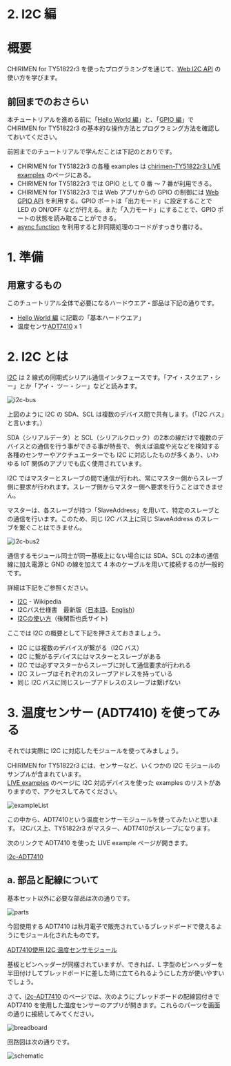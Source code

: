 # 2. I2C 編

# 概要

CHIRIMEN for TY51822r3 を使ったプログラミングを通じて、[Web I2C API](https://rawgit.com/browserobo/WebI2C/master/index.html) の使い方を学びます。

## 前回までのおさらい

本チュートリアルを進める前に「[Hello World 編](section1.md)」と、「[GPIO 編](section1.md)」で CHIRIMEN for TY51822r3 の基本的な操作方法とプログラミング方法を確認しておいてください。

前回までのチュートリアルで学んだことは下記のとおりです。

* CHIRIMEN for TY51822r3 の各種 examples は [chirimen-TY51822r3 LIVE examples](https://chirimen.org/chirimen-TY51822r3/bc/) のページにある。
* CHIRIMEN for TY51822r3 では GPIO として 0 番 ～ 7 番が利用できる。
* CHIRIMEN for TY51822r3 では Web アプリからの GPIO の制御には [Web GPIO API](http://browserobo.github.io/WebGPIO/) を利用する。GPIO ポートは「出力モード」に設定することで LED の ON/OFF などが行える。また「入力モード」にすることで、GPIO ポートの状態を読み取ることができる。
* [async function](https://developer.mozilla.org/ja/docs/Web/JavaScript/Reference/Statements/async_function) を利用すると非同期処理のコードがすっきり書ける。

# 1. 準備

## 用意するもの

このチュートリアル全体で必要になるハードウエア・部品は下記の通りです。

* [Hello World 編](section0.md) に記載の「基本ハードウエア」
* 温度センサ[ADT7410](http://akizukidenshi.com/catalog/g/gM-06675/) x 1 

# 2. I2C とは

[I2C](https://ja.wikipedia.org/wiki/I2C) は 2 線式の同期式シリアル通信インタフェースです。「アイ・スクエア・シー」とか「アイ・ ツー・シー」などと読みます。 

![i2c-bus](imgs/section2/i2c-bus.png)

上図のように I2C の SDA、SCL は複数のデバイス間で共有します。（「I2C バス」と言います。）

SDA（シリアルデータ）と SCL（シリアルクロック）の2本の線だけで複数のデバイスとの通信を行う事ができる事が特長で、
例えば温度や光などを検知する各種のセンサーやアクチュエーターでも I2C に対応したものが多くあり、いわゆる IoT 関係のアプリでも広く使用されています。

I2C ではマスターとスレーブの間で通信が行われ、常にマスター側からスレーブ側に要求が行われます。スレーブ側からマスター側へ要求を行うことはできません。

マスターは、各スレーブが持つ「SlaveAddress」を用いて、特定のスレーブとの通信を行います。このため、同じ I2C バス上に同じ SlaveAddress のスレーブを繋ぐことはできません。

![i2c-bus2](imgs/section2/i2c-bus2.png)

通信するモジュール同士が同一基板上にない場合には SDA、SCL の2本の通信線に加え電源と GND の線を加えて 4 本のケーブルを用いて接続するのが一般的です。

詳細は下記をご参照ください。

* [I2C](https://ja.wikipedia.org/wiki/I2C) - Wikipedia
* I2Cバス仕様書　最新版（[日本語](https://www.nxp.com/docs/ja/user-guide/UM10204.pdf)、[English](http://www.nxp.com/documents/user_manual/UM10204.pdf)）
* [I2Cの使い方](http://www.picfun.com/i2cframe.html)（後閑哲也氏サイト)

ここでは I2C の概要として下記を押さえておきましょう。

* I2C には複数のデバイスが繋がる（I2C バス）
* I2C に繋がるデバイスにはマスターとスレーブがある
* I2C では必ずマスターからスレーブに対して通信要求が行われる
* I2C スレーブはそれぞれのスレーブアドレスを持っている
* 同じ I2C バスに同じスレーブアドレスのスレーブは繋げない

# 3. 温度センサー (ADT7410) を使ってみる

それでは実際に I2C に対応したモジュールを使ってみましょう。

CHIRIMEN for TY51822r3 には、センサーなど、いくつかの I2C モジュールのサンプルが含まれています。  
[LIVE examples](https://chirimen.org/chirimen-TY51822r3/bc/) のページに I2C 対応デバイスを使った examples のリストがありますので、アクセスしてみてください。

![exampleList](imgs/section2/i2cexamples_list.png)

この中から、ADT7410という温度センサーモジュールを使ってみたいと思います。
I2Cバス上、TY51822r3 がマスター、ADT7410がスレーブになります。

次のリンクで ADT7410 を使った LIVE example ページが開きます。

[i2c-ADT7410](https://chirimen.org/chirimen-TY51822r3/bc/i2c/i2c-ADT7410/)

## a. 部品と配線について

基本セット以外に必要な部品は次の通りです。

![parts](imgs/section2/parts.jpg)

今回使用する ADT7410 は秋月電子で販売されているブレッドボードで使えるようにモジュール化されたものです。

[ADT7410使用 I2C 温度センサモジュール](http://akizukidenshi.com/catalog/g/gM-06675/)

基板とピンヘッダーが同梱されていますが、できれば、L 字型のピンヘッダーを半田付けしてブレッドボードに差した時に立てられるようにした方が使いやすいでしょう。

さて、[i2c-ADT7410](https://chirimen.org/chirimen-TY51822r3/bc/i2c/i2c-ADT7410/) のページでは、次のようにブレッドボードの配線図付きで ADT7410 を使用した温度センサーのアプリが開きます。これらのパーツを画面の通りに接続してみてください。

![breadboard](imgs/section2/adt7410_1.png)  

回路図は次の通りです。  

![schematic](imgs/section2/adt7410_schematic.png)

<!--## b. 接続がうまくいったか確認する

ここで、ターミナルを起動して下記コマンドを入力してみてください。

`$ i2cdetect -y -r 1`

すると、下記のような画面が表示されるはずです。

![ADT7410接続中](imgs/section2/ADT7410.png)

`48`という表示が見えます。これは16進数表示ですので`0x48`という意味です。

`i2cdetect`コマンドでは I2C バスに接続されている SlaveAddress を確認することができます。

`0x48`は、ADT7410 の SlaveAddress と思われるものですが、念のためデータシートも確認してみましょう。

> [ADT7410のデータシート](http://www.analog.com/media/en/technical-documentation/data-sheets/ADT7410.pdf)

データシートのP.17に「SERIAL BUS ADDRESS」の項があり、ここに SlaveAddress の記載があります。

ADT7410は`0x48`がデフォルトの SlaveAddress で、A0,A1ピンの HIGH/LOW により SlaveAddeess の下位2bitを変更できることがわかります。

![I2C Bus Address Options](imgs/section2/I2CBusAddressOptions.png)
(ADT7410 Data Sheetより抜粋)

試しに、一度 Raspi3 の3.3Vに接続している線を抜いて、もう一度 `i2cdetect -y -r 1` を実行してみてください。

![ADT7410の電源OFF](imgs/section2/ADT7410OFF.png)

`0x48` が見つからなくなりました。

これで、ADT7410のSlaveAddressが`0x48`となっていることが確認できました。

再度、先ほど外した3.3Vの線を戻してADT7410に電源を供給しておいてください。

## c. exampleを実行してみる

配線と SlaveAddress が確認できましたので、さっそく動かしてみましょう。

ADT7410 のためのサンプルコードは先ほどの配線図と同じフォルダに格納されています。

`/home/pi/Desktop/bc/i2c/i2c-ADT7410/index.html`

ダブルクリックすると、ブラウザが起動し下記のような画面になります。

![browser](imgs/section2/browser.png)

画面の回路図の下の数値が温度（摂氏）になります。

ADT7410センサに触ると、ゆっくりと温度が上がるはずです。

ADT7410 は I2C という通信方式でセンサーデータを送出するモジュールです。

この情報を Web I2C API 経由でWebアプリが読み取り、画面に情報を表示しているわけです。

# 4.温度センサー(ADT7410)exampleのコードを読んでみる

それでは、コードを見てみましょう。

`/home/pi/Desktop/bc/i2c/i2c-ADT7410/` 配下の `index.html`、`main.js` をみてみます。

## d-1. index.html

下記が index.html の中から主要な部分を抜き出したコードです。

index.html
```html
  : 
  <script src="../../polyfill/polyfill.js"></script>
  <script src="../../drivers/i2c-ADT7410.js"></script>
  <script src="./main.js"></script>
  :
  <body>
    :
    <p id="head">TEST</p>
    :
  </body>
```

まず最初に読み込んでいるのが `polyfill.js`。Web GPIO API の時に出てきた `https://chirimen.org/chirimen-raspi3/bc/polyfill/polyfill.js` と同じ Web GPIO API と Web I2C API の Polyfill です。

次に読み込んでいるのが、`i2c-ADT7410.js`。このファイルは、Web I2C API を使って ADT7410 との通信を行うためのドライバーとなるライブラリです。

最後に読み込んでいる `main.js` が、ドライバーライブラリを使ってこのアプリケーションの動作を記述している部分です。

## d-2. main.js

次に、`main.js` を見てみましょう。

main.js
```javascript
window.onload = async function mainFunction() {
  var head = document.querySelector("#ADT7410value");
  var i2cAccess = await navigator.requestI2CAccess(); // i2cAccessを非同期で取得
  var port = i2cAccess.ports.get(1); // I2C I/Fの1番ポートを取得
  var adt7410 = new ADT7410(port, 0x48); // 取得したポートの0x48アドレスをADT7410ドライバで受信する
  var value;
  await adt7410.init();
  for (;;) {
    // 無限ループ
    value = await adt7410.read();
    head.innerHTML = value ? `${value} degree` : "Measurement failure";
    await sleep(1000);
  }
};
```

ここで温度センサーの情報を定期的に取得し、画面に出力する処理が行われています。
少し詳し解説してみます。

### await navigator.requestI2CAccess()

Web I2C APIを利用するための `I2CAccess` インタフェースを取得するための最初の API 呼び出しです。この関数も非同期処理の関数で、
処理完了を待機し、その結果正しくインタフェースが取得されたら `i2cAccess` オブジェクトに保持されます。

### i2cAccess.ports.get()

`I2CAccess.ports` は、利用可能な I2C ポートの一覧です。

```javascript
  var port = i2cAccess.ports.get(1);
```

CHIRIMEN Raspi3 で利用可能なI2Cポート番号は`1`番だけです。
ここでは、ポート番号に`1` を指定して、`port` オブジェクトを取得しています。

### var adt7410 = new ADT7410(port,0x48)

ここで ADT7410 用のドライバーライブラリのインスタンス生成を行なっています。

### await adt7410.init()

ADT7410 用のドライバーライブラリのインスタンス (adt7410) が持つ非同期処理の関数 `init()` は、その内部でインスタンス生成時に指定した `port` オブジェクトと `slaveAddress(0x48)` を用いて `I2CPort.open()` を行なっています。

`I2CPort.open()` が成功すると、`I2CSlaveDevice` という I2C ポートへデータ書き込みや読み込みなどを行うインタフェースが返されます。
`I2CSlaveDevice` インタフェースは、ライブラリ内に保存され、その後の処理でこのインターフェースを使って I2C デバイスである adt7410 との通信が可能になります。

### await adt7410.read()

ADT7410 の仕様に基づくデータ読み出し処理をここで実施しています。

内部では、`I2CSlaveDevice.read8()` というAPIを2回呼び出すことで、温度データの [MSB](https://ja.wikipedia.org/wiki/最上位ビット), [LSB](https://ja.wikipedia.org/wiki/最下位ビット) を 8bit ずつ読み出し、両方の読み出しが終わった時点で MSB と LSB を合成、16bitデータとしたのちに、温度データに変換して返却しています。

### Web I2C APIに着目して流れをまとめると

ADT7410 ドライバーライブラリの内部の処理をまとめると以下のようなことが行われています。
1. await navigator.requestI2CAccess() で I2CAccess インタフェースを取得
2. i2cAccess.ports.get(1) で、1番ポートの `port` オブジェクトを取得
3. await port.open(0x48) で、SlaveAddress 0x48 番の I2CSlaveDevice インタフェースを取得
4. i2cSlave.read8() で 温度データ を読み込み (ADT7410 の場合、常に2回セット)

となります。

この流れは、ADT7410 以外の他のI2Cデバイスでも基本的に同様になります。

I2Cデバイスにより変わるのは、`port.open()`に指定する SlaveAddress と、[4.の実際の処理](#4温度センサーadt7410の値をドライバーを使わずに読むコードを書いてみる) になります。

CHIRIMEN Raspi3の example として用意されているサンプルコードとドライバーが提供されている I2C デバイスは下記リストの通りですが、下記リストに無い I2Cデバイスでも、上記流れを押さえておけば対応するコードを書くのはそれほど難しくありません。

新たなI2Cデバイスへの対応方法については、下記記事も参考にしてください。

(CHIRIMEN Raspi3 ではなく、CHIRIMEN ボード向けの記事ですが、Web I2C API への対応観点では同じ方法論で対応が可能です)

[CHIRIMENでI2Cデバイスを使ってみる](https://qiita.com/tadfmac/items/04257bfe982ba0f050bb)

# 4.温度センサー(ADT7410)の値をドライバーを使わずに読むコードを書いてみる

それでは、ADT7410 ドライバー内部での処理の流れがだいたいわかったところで、ドライバーを使わずに自力で値を読み込むコードを一応書いてみましょう。

example と同じコードを書いても面白くないので、今回は`i2c-ADT7410.js`は使わずに、[JSFiddle](https://jsfiddle.net/) を使って一通り温度を読み込む処理を書いてみましょう。

もし、ブラウザで `/home/pi/Desktop/bc/i2c/i2c-ADT7410/index.html` 開いている場合、一度閉じておいてください。

## JSFiddleでHTMLを書く

それでは始めましょう。

JSFiddle の HTMLペインに Polyfill の読み込みと、温度表示のためのタグだけ書いておきます。

```html
<div id="ADT7410value">---</div>
<script src="https://chirimen.org/chirimen-raspi3/bc/polyfill/polyfill.js"></script>
```

こんな感じで良いでしょう。

## JavaScriptを書いてみる
次にJavaScriptです。async functionを使って書いてみます。

今回は定期的なポーリング処理が必要になるので、[GPIO編 c. スイッチに反応するようにする (port.read()を使ってみる)](section1.md#c--portread) の時に書いたコードが参考になります。

```javascript
// ADT7410のドライバを使わず、自力でADT7410の値を読むサンプル

window.onload = async function mainFunction() {
  var head = document.querySelector("#ADT7410value");
  var i2cAccess = await navigator.requestI2CAccess(); // i2cAccessを非同期で取得
  var port = i2cAccess.ports.get(1); // I2C I/Fの1番ポートを取得
  var i2cSlaveDevice = await port.open(0x48); // アドレス0x48のI2Cスレーブデバイスを得る
  var MSB;
  var LSB;
  var temperature;

  for (;;) {
    // 無限ループ
    MSB = await i2cSlaveDevice.read8(0x00); // これ以下の３行が肝です
    LSB = await i2cSlaveDevice.read8(0x01);
    temperature = ((MSB << 8) | (LSB & 0xff)) / 128.0;
    head.innerHTML = `${temperature} ℃`;
    await sleep(1000);
  }
};
```

JavaScriptを書いたら、`▷ Run` を押して実行してみましょう。

温度センサーの値が表示されたはずです。

ADT7410 を指で触って温度が変わることを確認してみてください。

# まとめ

このチュートリアルでは下記について学びました。

* I2Cの基礎知識
* i2cdetect コマンドを使った Raspi 3に接続された I2C モジュールの SlaveAddress 確認方法
* Web I2C API を使った処理の流れ
* ADT7410 温度センサーの制御方法

このチュートリアルで書いたコードは以下のページで参照できます:

* [GitHub リポジトリで参照](https://github.com/chirimen-oh/tutorials/tree/master/raspi3/examples/section2)
* ブラウザで開くページ (各ステップ)
  * [ADT7410 温度センサー (ドライバを使ったコード例)](https://tutorial.chirimen.org/raspi3/examples/section2/s2_1.html)
  * [ADT7410 温度センサー (ドライバを使わないコード例)](https://tutorial.chirimen.org/raspi3/examples/section2/s2_2.html)


次の『[チュートリアル 3. I2C　応用編（その他のセンサー）](section3.md)』では加速度センサーなど他のセンサーも触っていきます。

-->
